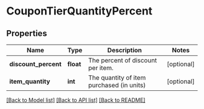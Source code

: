 # CouponTierQuantityPercent

## Properties
Name | Type | Description | Notes
------------ | ------------- | ------------- | -------------
**discount_percent** | **float** | The percent of discount per item. | [optional] 
**item_quantity** | **int** | The quantity of item purchased (in units) | [optional] 

[[Back to Model list]](../README.md#documentation-for-models) [[Back to API list]](../README.md#documentation-for-api-endpoints) [[Back to README]](../README.md)


